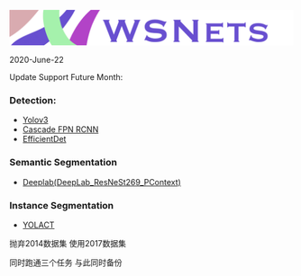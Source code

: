 ![](Resources/Document/IMG_0932.PNG)






2020-June-22

Update Support Future Month:
### Detection:

* [Yolov3](https://github.com/ayooshkathuria/pytorch-yolo-v3)
* [Cascade FPN RCNN]()
* [EfficientDet](https://github.com/zylo117/Yet-Another-EfficientDet-Pytorch.git)


### Semantic Segmentation

* [Deeplab(DeepLab_ResNeSt269_PContext)](https://hangzhang.org/PyTorch-Encoding/model_zoo/segmentation.html)

### Instance Segmentation

* [YOLACT](https://github.com/dbolya/yolact.git)


抛弃2014数据集  使用2017数据集

同时跑通三个任务  与此同时备份